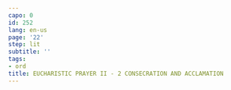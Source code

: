 ```yaml
---
capo: 0
id: 252
lang: en-us
page: '22'
step: lit
subtitle: ''
tags:
- ord
title: EUCHARISTIC PRAYER II - 2 CONSECRATION AND ACCLAMATION
---
```

